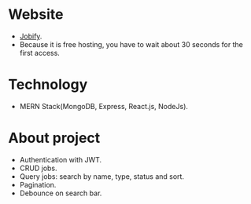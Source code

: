 # Website
- [Jobify](https://jobify-yg4l.onrender.com).
- Because it is free hosting, you have to wait about 30 seconds for the first access.
# Technology
- MERN Stack(MongoDB, Express, React.js, NodeJs).
# About project
- Authentication with JWT.
- CRUD jobs.
- Query jobs: search by name, type, status and sort.
- Pagination.
- Debounce on search bar.
